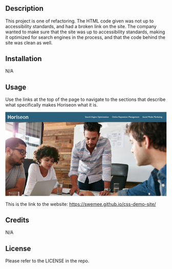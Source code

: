 # <css-demo-site>

## Description

This project is one of refactoring. The HTML code given was not up to accessibility standards, and had a broken link on the site.
The company wanted to make sure that the site was up to accessibility standards, making it optimized for search engines in the process, and that the code behind the site was clean as well.

## Installation

N/A

## Usage

Use the links at the top of the page to navigate to the sections that describe what specifically makes Horiseon what it is.

![Screenshot of the website](./assets/images/website-screenshot.png)

This is the link to the website: https://swemee.github.io/css-demo-site/
## Credits

N/A

## License

Please refer to the LICENSE in the repo.

